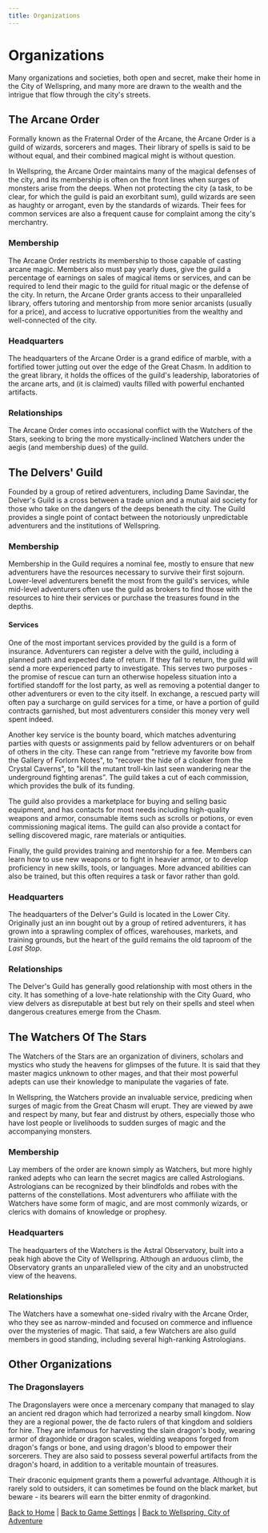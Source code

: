 ```yaml
---
title: Organizations
---
```


# Organizations

Many organizations and societies, both open and secret, make their home in the City of Wellspring, and many more are drawn to the wealth and the intrigue that flow through the city's streets.

## The Arcane Order

Formally known as the Fraternal Order of the Arcane, the Arcane Order is a guild of wizards, sorcerers and mages. Their library of spells is said to be without equal, and their combined magical might is without question.

In Wellspring, the Arcane Order maintains many of the magical defenses of the city, and its membership is often on the front lines when surges of monsters arise from the deeps. When not protecting the city (a task, to be clear, for which the guild is paid an exorbitant sum), guild wizards are seen as haughty or arrogant, even by the standards of wizards. Their fees for common services are also a frequent cause for complaint among the city's merchantry.

### Membership

The Arcane Order restricts its membership to those capable of casting arcane magic. Members also must pay yearly dues, give the guild a percentage of earnings on sales of magical items or services, and can be required to lend their magic to the guild for ritual magic or the defense of the city. In return, the Arcane Order grants access to their unparalleled library, offers tutoring and mentorship from more senior arcanists (usually for a price), and access to lucrative opportunities from the wealthy and well-connected of the city.

### Headquarters

The headquarters of the Arcane Order is a grand edifice of marble, with a fortified tower jutting out over the edge of the Great Chasm. In addition to the great library, it holds the offices of the guild's leadership, laboratories of the arcane arts, and (it is claimed) vaults filled with powerful enchanted artifacts.

### Relationships

The Arcane Order comes into occasional conflict with the Watchers of the Stars, seeking to bring the more mystically-inclined Watchers under the aegis (and membership dues) of the guild.

<!-- ## The City Guard -->

<!-- ##  The Delver's Guild -->

<!-- ## The Harfoot Syndicate -->

<!-- ## The Merchantry Association -->

## The Delvers' Guild

Founded by a group of retired adventurers, including Dame Savindar, the Delver's Guild is a cross between a trade union and a mutual aid society for those who take on the dangers of the deeps beneath the city. The Guild provides a single point of contact between the notoriously unpredictable adventurers and the institutions of Wellspring.

### Membership

Membership in the Guild requires a nominal fee, mostly to ensure that new adventurers have the resources necessary to survive their first sojourn. Lower-level adventurers benefit the most from the guild's services, while mid-level adventurers often use the guild as brokers to find those with the resources to hire their services or purchase the treasures found in the depths.

#### Services

One of the most important services provided by the guild is a form of insurance. Adventurers can register a delve with the guild, including a planned path and expected date of return. If they fail to return, the guild will send a more experienced party to investigate. This serves two purposes - the promise of rescue can turn an otherwise hopeless situation into a fortified standoff for the lost party, as well as removing a potential danger to other adventurers or even to the city itself. In exchange, a rescued party will often pay a surcharge on guild services for a time, or have a portion of guild contracts garnished, but most adventurers consider this money very well spent indeed.

Another key service is the bounty board, which matches adventuring parties with quests or assignments paid by fellow adventurers or on behalf of others in the city. These can range from "retrieve my favorite bow from the Gallery of Forlorn Notes", to "recover the hide of a cloaker from the Crystal Caverns", to "kill the mutant troll-kin last seen wandering near the underground fighting arenas". The guild takes a cut of each commission, which provides the bulk of its funding.

The guild also provides a marketplace for buying and selling basic equipment, and has contacts for most needs including high-quality weapons and armor, consumable items such as scrolls or potions, or even commissioning magical items. The guild can also provide a contact for selling discovered magic, rare materials or antiquities.

Finally, the guild provides training and mentorship for a fee. Members can learn how to use new weapons or to fight in heavier armor, or to develop proficiency in new skills, tools, or languages. More advanced abilities can also be trained, but this often requires a task or favor rather than gold.

### Headquarters

The headquarters of the Delver's Guild is located in the Lower City. Originally just an inn bought out by a group of retired adventurers, it has grown into a sprawling complex of offices, warehouses, markets, and training grounds, but the heart of the guild remains the old taproom of the *Last Stop*.

### Relationships

The Delver's Guild has generally good relationship with most others in the city. It has something of a love-hate relationship with the City Guard, who view delvers as disreputable at best but rely on their spells and steel when dangerous creatures emerge from the Chasm.

## The Watchers Of The Stars

The Watchers of the Stars are an organization of diviners, scholars and mystics who study the heavens for glimpses of the future. It is said that they master magics unknown to other mages, and that their most powerful adepts can use their knowledge to manipulate the vagaries of fate.

In Wellspring, the Watchers provide an invaluable service, predicing when surges of magic from the Great Chasm will erupt. They are viewed by awe and respect by many, but fear and distrust by others, especially those who have lost people or livelihoods to sudden surges of magic and the accompanying monsters.

### Membership

Lay members of the order are known simply as Watchers, but more highly ranked adepts who can learn the secret magics are called Astrologians. Astrologians can be recognized by their blindfolds and robes with the patterns of the constellations. Most adventurers who affiliate with the Watchers have some form of magic, and are most commonly wizards, or clerics with domains of knowledge or prophesy.

### Headquarters

The headquarters of the Watchers is the Astral Observatory, built into a peak high above the City of Wellspring. Although an arduous climb, the Observatory grants an unparalleled view of the city and an unobstructed view of the heavens.

### Relationships

The Watchers have a somewhat one-sided rivalry with the Arcane Order, who they see as narrow-minded and focused on commerce and influence over the mysteries of magic. That said, a few Watchers are also guild members in good standing, including several high-ranking Astrologians.

## Other Organizations

### The Dragonslayers

The Dragonslayers were once a mercenary company that managed to slay an ancient red dragon which had terrorized a nearby small kingdom. Now they are a regional power, the de facto rulers of that kingdom and soldiers for hire. They are infamous for harvesting the slain dragon's body, wearing armor of dragonhide or dragon scales, wielding weapons forged from dragon's fangs or bone, and using dragon's blood to empower their sorcerers. They are also said to possess several powerful artifacts from the dragon's hoard, in addition to a veritable mountain of treasures.

Their draconic equipment grants them a powerful advantage. Although it is rarely sold to outsiders, it can sometimes be found on the black market, but beware - its bearers will earn the bitter enmity of dragonkind.

<!-- ### The Silver Dragons -->

<!-- ### The Stonewardens -->

[Back to Home]({{site.baseurl}}/)
|
[Back to Game Settings]({{site.baseurl}}/settings)
|
[Back to Wellspring, City of Adventure]({{site.baseurl}}/settings/wellspring)
